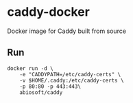 # caddy-docker
Docker image for Caddy built from source

## Run
```
docker run -d \
    -e "CADDYPATH=/etc/caddy-certs" \
    -v $HOME/.caddy:/etc/caddy-certs \
    -p 80:80 -p 443:443\
    abiosoft/caddy
``` 